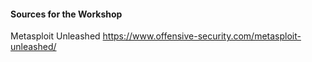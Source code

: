 #### Sources for the Workshop

Metasploit Unleashed https://www.offensive-security.com/metasploit-unleashed/
